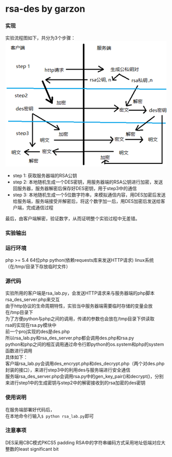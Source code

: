 # rsa-des by garzon

### 实现
实验流程图如下，共分为3个步骤：
![实验流程图](dataflow.png)
- step 1: 获取服务器端的RSA公钥
- step 2: 本地随机生成一个DES密钥，用服务器端的RSA公钥进行加密，发送回服务器，服务器解密后保存好DES密钥，用于step3中的通信
- step 3: 本地随机生成一个5位数字符串，来模拟通信内容，用DES加密后发送给服务端，服务端接受并解密后，将这个数字加一后，用DES加密后发送给客户端，完成通信过程

最后，由客户端解密，验证数字，从而证明整个实验过程中无差错。

### 实验输出


### 运行环境
php >= 5.4
64位php
python(依赖requests库来发送HTTP请求)
linux系统（在/tmp/目录下存放临时文件）

### 源代码
实验所用的客户端是rsa_lab.py，会发送HTTP请求来与服务器端的php脚本rsa_des_server.php来交互     
由于http协议的生命周期特性，实验当中服务器端需要临时存储的变量会放在/tmp目录下     
为了方便python与php之间的调用，传递的参数也会放在/tmp目录下供读取    
rsa的实现在rsa.py模块中     
前一个proj实现的des是des.php     
所以rsa_lab.py和rsa_des_server.php都会调用des.php和rsa.py     
python和php之间的相互调用通过命令行即python的os.system和php的system函数进行调用     
具体如下：    
客户端rsa_lab.py会调用des_encrypt.php和des_decrypt.php（两个对des.php封装的接口），来进行step3中的利用des与服务端进行安全通信     
服务端rsa_des_server.php会调用rsa.py中的gen_key_pair()和decrypt()，分别来进行step1中的生成密钥与step2中的解密接收到的rsa加密的des密钥     

### 使用说明
在服务端部署好代码后，     
在本地命令行输入`$ python rsa_lab.py`即可

### 注意事项
DES采用CBC模式PKCS5 padding
RSA中的字符串编码方式采用地址低端对应大整数的least significant bit
